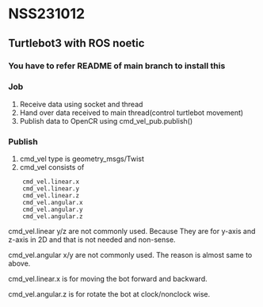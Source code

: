 # NSS231012
## Turtlebot3 with ROS noetic

### You have to refer README of main branch to install this 

### Job
1. Receive data using socket and thread
2. Hand over data received to main thread(control turtlebot movement)
3. Publish data to OpenCR using cmd_vel_pub.publish()

### Publish
1. cmd_vel type is geometry_msgs/Twist
2. cmd_vel consists of
```
    cmd_vel.linear.x
    cmd_vel.linear.y
    cmd_vel.linear.z
    cmd_vel.angular.x
    cmd_vel.angular.y
    cmd_vel.angular.z
```
cmd_vel.linear y/z are not commonly used. Because They are for y-axis and z-axis in 2D and that is not needed and non-sense.

cmd_vel.angular x/y are not commonly used. The reason is almost same to above.

cmd_vel.linear.x is for moving the bot forward and backward.

cmd_vel.angular.z is for rotate the bot at clock/nonclock wise.
